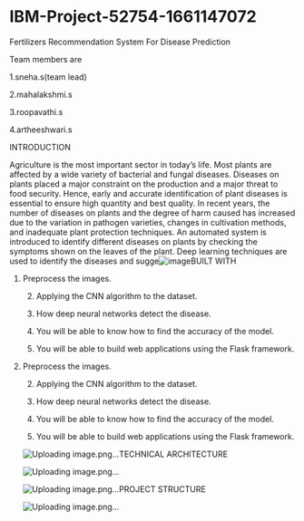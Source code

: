 # IBM-Project-52754-1661147072

Fertilizers Recommendation System For Disease Prediction

Team members are

1.sneha.s(team lead)

2.mahalakshmi.s

3.roopavathi.s

4.artheeshwari.s

INTRODUCTION

Agriculture is the most important sector in today’s life. Most plants are affected by a wide variety of bacterial and fungal diseases. Diseases on plants placed a major constraint on the production and a major threat to food security. Hence, early and accurate identification of plant diseases is essential to ensure high quantity and best quality. In recent years, the number of diseases on plants and the degree of harm caused has increased due to the variation in pathogen varieties, changes in cultivation methods, and inadequate plant protection techniques.
An automated system is introduced to identify different diseases on plants by checking the symptoms shown on the leaves of the plant. Deep learning techniques are used to identify the diseases and sugge![image](https://user-images.githubusercontent.com/114061454/202856703-7ae4545b-8243-490f-8b06-ef89bbe8c91b.png)BUILT WITH

1. Preprocess the images.

    2. Applying the CNN algorithm to the dataset.

    3. How deep neural networks detect the disease.

    4. You will be able to know how to find the accuracy of the model.

    5. You will be able to build web applications using the Flask framework.      

1. Preprocess the images.

    2. Applying the CNN algorithm to the dataset.

    3. How deep neural networks detect the disease.

    4. You will be able to know how to find the accuracy of the model.

    5. You will be able to build web applications using the Flask framework.   
    
    ![Uploading image.png…]()TECHNICAL ARCHITECTURE
    
    ![Uploading image.png…]()
    
    ![Uploading image.png…]()PROJECT STRUCTURE
    
    ![Uploading image.png…]()
